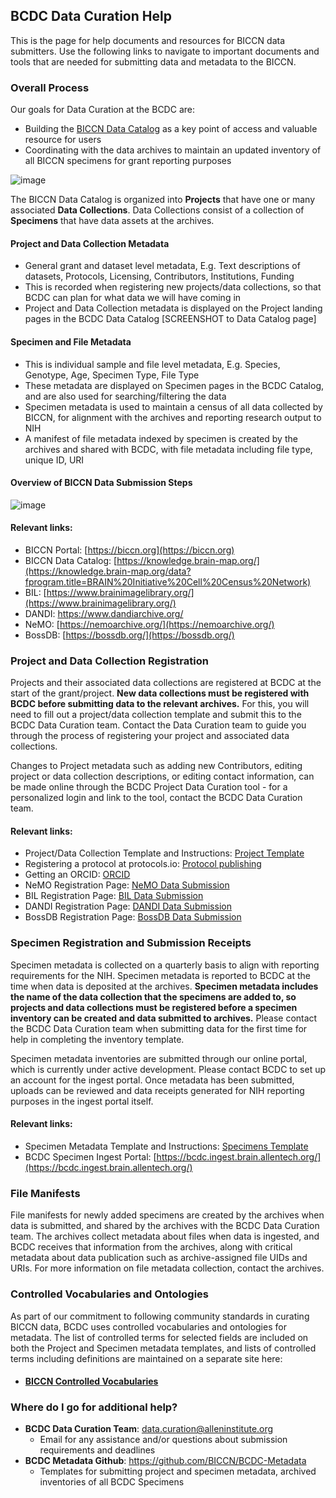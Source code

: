 ## BCDC Data Curation Help

This is the page for help documents and resources for BICCN data submitters. Use the following links to navigate to important documents and tools that are needed for submitting data and metadata to the BICCN.


### Overall Process

Our goals for Data Curation at the BCDC are:

* Building the [BICCN Data Catalog](https://knowledge.brain-map.org/data?fprogram.title=BRAIN%20Initiative%20Cell%20Census%20Network) as a key point of access and valuable resource for users
* Coordinating with the data archives to maintain an updated inventory of all BICCN specimens for grant reporting purposes

![image](https://biccn.github.io/BCDC-documentation/BCDC_Ingest.png)

The BICCN Data Catalog is organized into **Projects** that have one or many associated **Data Collections**. Data Collections
consist of a collection of **Specimens** that have data assets at the archives. 

#### Project and Data Collection Metadata

- General grant and dataset level metadata, E.g. Text descriptions of datasets, Protocols, Licensing, Contributors, Institutions, Funding
- This is recorded when registering new projects/data collections, so that BCDC can plan for what data we will have coming in
- Project and Data Collection metadata is displayed on the Project landing pages in the BCDC Data Catalog [SCREENSHOT to Data Catalog page]

#### Specimen and File Metadata 

- This is individual sample and file level metadata, E.g. Species, Genotype, Age, Specimen Type, File Type 
- These metadata are displayed on Specimen pages in the BCDC Catalog, and are also used for searching/filtering the data
- Specimen metadata is used to maintain a census of all data collected by BICCN, for alignment with the archives and reporting research output to NIH
- A manifest of file metadata indexed by specimen is created by the archives and shared with BCDC, with file metadata including file type, unique ID, URI

#### Overview of BICCN Data Submission Steps

![image](https://biccn.github.io/BCDC-documentation/BCDC_Process_Steps.png)


#### Relevant links:
- BICCN Portal: [https://biccn.org](https://biccn.org)
- BICCN Data Catalog:  [https://knowledge.brain-map.org/](https://knowledge.brain-map.org/data?fprogram.title=BRAIN%20Initiative%20Cell%20Census%20Network)
- BIL: [https://www.brainimagelibrary.org/](https://www.brainimagelibrary.org/)
- DANDI: [https://www.dandiarchive.org/ ](https://www.dandiarchive.org/)
- NeMO: [https://nemoarchive.org/](https://nemoarchive.org/)
- BossDB: [https://bossdb.org/](https://bossdb.org/)


### Project and Data Collection Registration

Projects and their associated data collections are registered at BCDC at the start of the grant/project. **New data
collections must be registered with BCDC before submitting data to the relevant archives.** 
For this, you will need to fill out a project/data collection template and submit this to the BCDC Data Curation team. Contact 
the Data Curation team to guide you through the process of registering your project and associated data collections.

Changes to Project metadata such as adding new Contributors, editing project or data collection descriptions, or editing contact information, 
can be made online through the BCDC Project Data Curation tool - for a personalized login and link to the tool,
contact the BCDC Data Curation team.

#### Relevant links:
* Project/Data Collection Template and Instructions: [Project Template](https://github.com/BICCN/BCDC-Metadata/blob/master/Templates/project_collection/template_instructions.md)
* Registering a protocol at protocols.io: [Protocol publishing](https://www.protocols.io/view/how-to-create-a-new-protocol-z99f996)
* Getting an ORCID: [ORCID](https://orcid.org/)
* NeMO Registration Page: [NeMO Data Submission](https://nemoarchive.org/resources/data-submission)
* BIL Registration Page: [BIL Data Submission](https://www.brainimagelibrary.org/submission.html)
* DANDI Registration Page: [DANDI Data Submission](https://www.dandiarchive.org/handbook/10_using_dandi/#uploading-a-dandiset)
* BossDB Registration Page: [BossDB Data Submission](https://bossdb.org/get-started)


### Specimen Registration and Submission Receipts

Specimen metadata is collected on a quarterly basis to align with reporting requirements for the NIH. Specimen metadata is reported to BCDC at the 
time when data is deposited at the archives. **Specimen metadata includes the name of the data collection that the specimens are added to, so projects
and data collections must be registered before a specimen inventory can be created and data submitted to archives.** Please contact the BCDC
Data Curation team when submitting data for the first time for help in completing the inventory template.

Specimen metadata inventories are submitted through our online portal, which is currently under active development. Please contact BCDC to set up an account 
for the ingest portal. Once metadata has been submitted, uploads can be reviewed and data receipts generated for NIH reporting purposes in the ingest
portal itself.


#### Relevant links:
* Specimen Metadata Template and Instructions: [Specimens Template](https://github.com/BICCN/BCDC-Metadata/tree/master/Templates/sample_inventory)
* BCDC Specimen Ingest Portal: [https://bcdc.ingest.brain.allentech.org/](https://bcdc.ingest.brain.allentech.org/)


### File Manifests

File manifests for newly added specimens are created by the archives when data is submitted, and shared by the archives with the BCDC Data Curation team.
The archives collect metadata about files when data is ingested, and BCDC receives that information from the archives, along with critical metadata
about data publication such as archive-assigned file UIDs and URIs. For more information on file metadata collection, contact the archives.


### Controlled Vocabularies and Ontologies

As part of our commitment to following community standards in curating BICCN data, BCDC uses controlled vocabularies and ontologies for metadata.
The list of controlled terms for selected fields are included on both the Project and Specimen metadata templates, and lists of controlled terms including
definitions are maintained on a separate site here:

* #### [BICCN Controlled Vocabularies](https://patrick-lloyd-ray.github.io/controlled-vocabularies.github.io/)


### Where do I go for additional help?

* **BCDC Data Curation Team**: data.curation@alleninstitute.org  
   * Email for any assistance and/or questions about submission requirements and deadlines
* **BCDC Metadata Github**: https://github.com/BICCN/BCDC-Metadata
   * Templates for submitting project and specimen metadata, archived inventories of all BCDC Specimens
